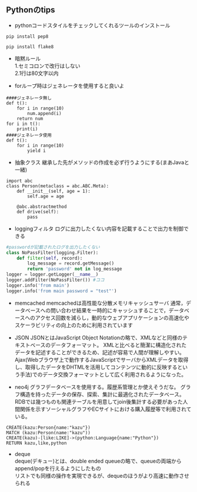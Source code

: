 ## Pythonのtips

+ pythonコードスタイルをチェックしてくれるツールのインストール
```cmake:pep8&nbsp;install&nbsp;コマンド.py
pip install pep8
```
```cmake:flake8&nbsp;install&nbsp;コマンド
pip install flake8
```

+ 暗黙ルール<br>
  1.セミコロンで改行はしない<br>
  2.1行は80文字以内

+ forループ時はジェネレータを使用すると良いよ
```python:ジェネレータの例
####ジェネレータ無し
def t():
	for i in range(10)
		num.append(i)
	return num
for i in t():
	print(i)
####ジェネレータ使用
def t():
	for i in range(10)
		yield i
```
+ 抽象クラス
継承した先がメソッドの作成を必ず行うようにする(まあJavaと一緒)
```python:抽象クラス
import abc
class Person(metaclass = abc.ABC.Meta):
	def __init__(self, age = 1):
		self.age = age

	@abc.abstractmethod
	def drive(self):
		pass
```

+ loggingフィルタ
ログに出力したくない内容を記載することで出力を制御できる
```python
#passwordが記載されたログを出力したくない
class NoPassFilter(logging.Filter):
	def filter(self, record):
		log_message = record.getMessage()
		return 'password' not in log_message
logger = logger.getLogger(__name__)
logger.addFilter(NoPassFilter()) #ココ
logger.info('from main')
logger.info('from main password = "test"')
```

+ memcached
memcachedは高性能な分散メモリキャッシュサーバ
通常，データベースへの問い合わせ結果を一時的にキャッシュすることで，データベースへのアクセス回数を減らし，動的なウェブアプリケーションの高速化やスケーラビリティの向上のために利用されています

+ JSON
 JSONとはJavaScript Object Notationの略で、XMLなどと同様のテキストベースのデータフォーマット。
 XMLと比べると簡潔に構造化されたデータを記述することができるため、記述が容易で人間が理解しやすい。
 Ajax(Webブラウザ上で動作するJavaScriptでサーバからXMLデータを取得し、取得したデータをDHTMLを活用してコンテンツに動的に反映するという手法)でのデータ交換フォーマットとして広く利用されるようになった。

+ neo4j
グラフデータベースを使用する。履歴系管理とか使えそうだな。
グラフ構造を持ったデータの保存、探索、集計に最適化されたデータベース。
RDBでは幾つものも関連テーブルを用意してjoin後集計する必要があった人間関係を示すソーシャルグラフやECサイトにおける購入履歴等で利用されている。
```neo4j:command例
CREATE(kazu:Person{name:"kazu"})
MATCH (kazu:Person(name:"kazu"))
CREATE(kazu)-[like:LIKE]->(python:Language{name:"Python"})
RETURN kazu,like,python
```

+ deque  
deque(デキュー)とは、double ended queueの略で、queueの両端からappend/popを行えるようにしたもの  
リストでも同様の操作を実現できるが、dequeのほうがより高速に動作させられる